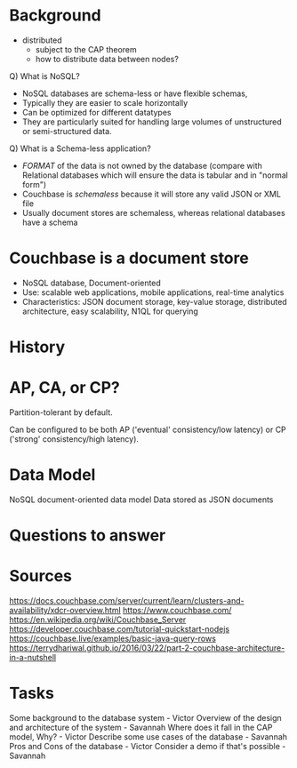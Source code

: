 # Background

- distributed
  - subject to the CAP theorem
  - how to distribute data between nodes?

Q) What is NoSQL?

- NoSQL databases are schema-less or have flexible schemas,
- Typically they are easier to scale horizontally
- Can be optimized for different datatypes
- They are particularly suited for handling large volumes of unstructured or semi-structured data.

Q) What is a Schema-less application?

- _FORMAT_ of the data is not owned by the database (compare with Relational databases which will ensure the data is tabular and in "normal form")
- Couchbase is _schemaless_ because it will store any valid JSON or XML file
- Usually document stores are schemaless, whereas relational databases have a schema

# Couchbase is a document store

- NoSQL database, Document-oriented
- Use: scalable web applications, mobile applications, real-time analytics
- Characteristics: JSON document storage, key-value storage, distributed architecture, easy scalability, N1QL for querying

# History

# AP, CA, or CP?

Partition-tolerant by default.

Can be configured to be both AP ('eventual' consistency/low latency) or CP ('strong' consistency/high latency).

# Data Model

NoSQL document-oriented data model
Data stored as JSON documents

# Questions to answer

# Sources

https://docs.couchbase.com/server/current/learn/clusters-and-availability/xdcr-overview.html
https://www.couchbase.com/
https://en.wikipedia.org/wiki/Couchbase_Server
https://developer.couchbase.com/tutorial-quickstart-nodejs
https://couchbase.live/examples/basic-java-query-rows
https://terrydhariwal.github.io/2016/03/22/part-2-couchbase-architecture-in-a-nutshell

# Tasks

Some background to the database system - Victor
Overview of the design and architecture of the system - Savannah
Where does it fall in the CAP model, Why? - Victor
Describe some use cases of the database - Savannah
Pros and Cons of the database - Victor
Consider a demo if that's possible - Savannah
